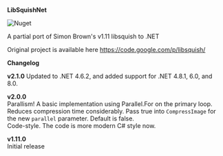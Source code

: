 **LibSquishNet**

![Nuget](https://img.shields.io/nuget/v/LibSquishNet)

A partial port of Simon Brown's v1.11 libsquish to .NET

Original project is available here https://code.google.com/p/libsquish/

**Changelog**

**v2.1.0**
Updated to .NET 4.6.2, and added support for .NET 4.8.1, 6.0, and 8.0.

**v2.0.0**  
Parallism!  A basic implementation using Parallel.For on the primary loop.  Reduces compression time considerably.  Pass true into `CompressImage` for the new `parallel` parameter.  Default is false.  
Code-style.  The code is more modern C# style now.

**v1.11.0**  
Initial release
